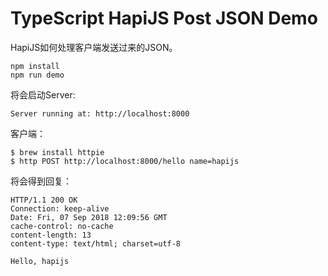 TypeScript HapiJS Post JSON Demo
================================

HapiJS如何处理客户端发送过来的JSON。

```
npm install
npm run demo
```

将会启动Server:

```
Server running at: http://localhost:8000
```

客户端：

```
$ brew install httpie
$ http POST http://localhost:8000/hello name=hapijs
```

将会得到回复：

```
HTTP/1.1 200 OK
Connection: keep-alive
Date: Fri, 07 Sep 2018 12:09:56 GMT
cache-control: no-cache
content-length: 13
content-type: text/html; charset=utf-8

Hello, hapijs
```
